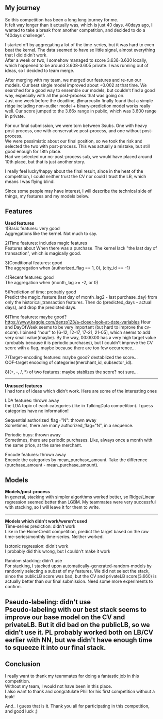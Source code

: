 My journey
------------------------------------------
So this competition has been a long long journey for me.  
It felt way longer than it actually was, which is just 40 days. 40days ago, I wanted to take a break from another competition, and decided to do a "40days challenge".

I started off by aggregating a lot of the time-series, but it was hard to even beat the kernel. The data seemed to have so little signal, almost everything that I did didn't work.  
After a week or two, I somehow managed to score 3.636-3.630 locally, which happened to be around 3.608-3.605 private. I was running out of ideas, so I decided to team merge.

After merging with my team, we merged our features and re-run our models. Our best single model improved about +0.002 at that time.
We searched for a good way to ensemble our models, but couldn't find a good way, especially with all the post-process that was going on.  
Just one week before the deadline, @marcuslin finally found that a simple ridge including non-outlier model + binary-prediction model works really well. Our score jumped to the 3.66x range in public, which was 3.600 range in private.

For our final submission, we were torn between 3subs. One with heavy post-process, one with conservative post-process, and one without post-process.  
We were pessimistic about our final position, so we took the risk and selected the two with post-process. This was actually a mistake, but still good enough for 18th place.  
Had we selected our no-post-process sub, we would have placed around 10th place, but that is just another story.

I really feel lucky/happy about the final result, since in the heat of the competition, I could neither trust the CV nor could I trust the LB, which means I was flying blind.

Since some people may have interest, I will describe the technical side of things, my features and my models below.

Features
------------------------------------------
**Used features**  
1)Basic features: very good  
Aggregations like the kernel. Not much to say.

2)Time features: includes magic features  
Features about When there was a purchase.
The kernel lack "the last day of transaction", which is magically good.

3)Conditional features: good  
The aggregation when (authorized_flag == 1, 0), (city_id == -1)

4)Recent features: good  
The aggregation when (month_lag >= -2, or 0)

5)Prediction of time: probably good  
Predict the magic_feature:(last day of month_lag2 - last purchase_day) from only the historical_transaction features.
Then do (predicted_days - actual days), and drop the predicted days.

6)Time features: maybe good?  
https://www.kaggle.com/denzo123/a-closer-look-at-date-variables
Hour and DayOfWeek seems to be very important (but hard to improve the cv-score).
I binned "hour" to [6-12, 12-17, 17-21, 21-05], which seems to add very small value(maybe).
By the way, 00:00:00 has a very high target value (probably because it is periodic purchases), but I couldn't improve the CV score with a flag, maybe because there are too few occurrence...

7)Target-encoding features: maybe good? destablized the score...  
OOF-target encoding of categories(merchant_id, subsector_id).

8)(+, -, /, *) of two features: maybe stablizes the score? not sure...

------------------------------------------------------
**Unusued features**  
I had tons of ideas which didn't work. Here are some of the interesting ones

LDA features: thrown away  
the LDA topic of each categories (like in TalkingData competition).
I guess categories have no information!

Sequential authorized_flag="N": thrown away  
Sometimes, there are many authorized_flag="N", in a sequence.

Periodic buys: thrown away  
Sometimes, there are periodic purchases. Like, always once a month with the same price, at the same merchant.

Encode features: thrown away  
Encode the categories by mean_purchase_amount.
Take the difference (purchase_amount - mean_purchase_amount).

Models
------------------------------------------
**Models/post-process**   
In general, stacking with simpler algorithms worked better, so Ridge/Linear regression seemed better than LGBM.
My teammates were very successful with stacking, so I will leave it for them to write.

------------------------------------------
**Models which didn't work/weren't used**  
Time-series prediction: didn't work  
Like in the HomeCredit competition, predict the target based on the raw time-series/monthly time-series. Neither worked.

Isotonic regression: didn't work  
I probably did this wrong, but I couldn't make it work

Random stacking: didn't use  
For stacking, I stacked upon automatically-generated-random-models by randomly selecting a subset of my features. We did not select the stack, since the publicLB score was bad, but the CV and privateLB score(3.660) is actually better than our final submission.
Need some more experiments to confirm.

Pseudo-labeling: didn't use  
Pseudo-labeling with our best stack seems to improve our base model on the CV and privateLB. But it did bad on the publicLB, so we didn't use it.
PL probably worked both on LB/CV earlier with NN, but we didn't have enough time to squeeze it into our final stack.
------------------------------------------

Conclusion
------------------------------------------
I really want to thank my teammates for doing a fantastic job in this competition.  
Without my team, I would not have been in this place.  
I also want to thank and congratulate Phil for his first competition without a leak!

And.. I guess that is it.
Thank you all for participating in this competition, and good luck ;)





